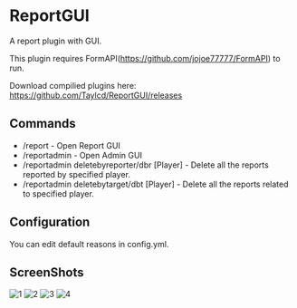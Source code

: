 # ReportGUI
A report plugin with GUI.

This plugin requires FormAPI(https://github.com/jojoe77777/FormAPI) to run.

Download compilied plugins here: https://github.com/Taylcd/ReportGUI/releases

## Commands
- /report - Open Report GUI
- /reportadmin - Open Admin GUI
- /reportadmin deletebyreporter/dbr [Player] - Delete all the reports reported by specified player.
- /reportadmin deletebytarget/dbt [Player] - Delete all the reports related to specified player.

## Configuration
You can edit default reasons in config.yml.

## ScreenShots
![1](https://raw.githubusercontent.com/Taylcd/ReportGUI/master/screenshots/1.png)
![2](https://raw.githubusercontent.com/Taylcd/ReportGUI/master/screenshots/2.png)
![3](https://raw.githubusercontent.com/Taylcd/ReportGUI/master/screenshots/3.png)
![4](https://raw.githubusercontent.com/Taylcd/ReportGUI/master/screenshots/4.png)
